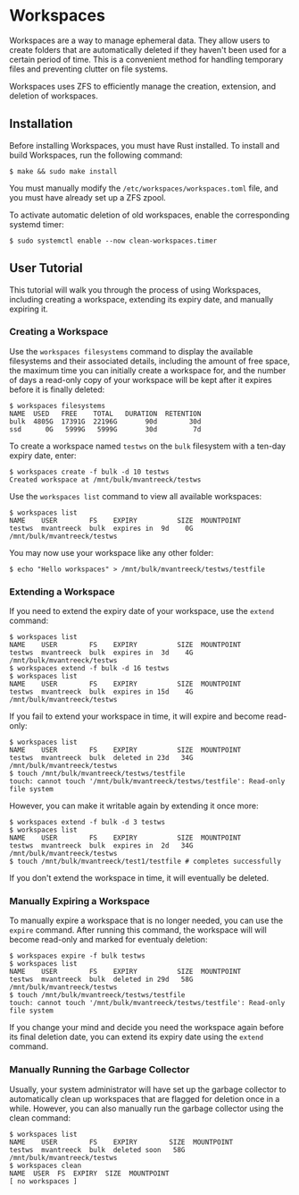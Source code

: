 # Workspaces

Workspaces are a way to manage ephemeral data. They allow users to create
folders that are automatically deleted if they haven't been used for a certain
period of time. This is a convenient method for handling temporary files and
preventing clutter on file systems.

Workspaces uses ZFS to efficiently manage the creation, extension, and deletion
of workspaces.

## Installation

Before installing Workspaces, you must have Rust installed. To install and build
Workspaces, run the following command:
```console
$ make && sudo make install
```
You must manually modify the `/etc/workspaces/workspaces.toml` file, and you
must have already set up a ZFS zpool.

To activate automatic deletion of old workspaces, enable the corresponding
systemd timer:
```console
$ sudo systemctl enable --now clean-workspaces.timer
```

## User Tutorial

This tutorial will walk you through the process of using Workspaces, including
creating a workspace, extending its expiry date, and manually expiring it.

### Creating a Workspace

Use the `workspaces filesystems` command to display the available filesystems
and their associated details, including the amount of free space, the maximum
time you can initially create a workspace for, and the number of days a
read-only copy of your workspace will be kept after it expires before it is
finally deleted:
```console
$ workspaces filesystems
NAME  USED   FREE    TOTAL   DURATION  RETENTION
bulk  4805G  17391G  22196G       90d        30d
ssd      0G   5999G   5999G       30d         7d
```

To create a workspace named `testws` on the `bulk` filesystem with a ten-day
expiry date, enter:
```console
$ workspaces create -f bulk -d 10 testws
Created workspace at /mnt/bulk/mvantreeck/testws
```

Use the `workspaces list` command to view all available workspaces:
```console
$ workspaces list
NAME    USER        FS    EXPIRY          SIZE  MOUNTPOINT
testws  mvantreeck  bulk  expires in  9d    0G  /mnt/bulk/mvantreeck/testws
```

You may now use your workspace like any other folder:
```console
$ echo "Hello workspaces" > /mnt/bulk/mvantreeck/testws/testfile
```

### Extending a Workspace

If you need to extend the expiry date of your workspace, use the `extend`
command:
```console
$ workspaces list
NAME    USER        FS    EXPIRY          SIZE  MOUNTPOINT
testws  mvantreeck  bulk  expires in  3d    4G  /mnt/bulk/mvantreeck/testws
$ workspaces extend -f bulk -d 16 testws
$ workspaces list
NAME    USER        FS    EXPIRY          SIZE  MOUNTPOINT
testws  mvantreeck  bulk  expires in 15d    4G  /mnt/bulk/mvantreeck/testws
```

If you fail to extend your workspace in time, it will expire and become
read-only:
```console
$ workspaces list
NAME    USER        FS    EXPIRY          SIZE  MOUNTPOINT
testws  mvantreeck  bulk  deleted in 23d   34G  /mnt/bulk/mvantreeck/testws
$ touch /mnt/bulk/mvantreeck/testws/testfile
touch: cannot touch '/mnt/bulk/mvantreeck/testws/testfile': Read-only file system
```

However, you can make it writable again by extending it once more:
```console
$ workspaces extend -f bulk -d 3 testws
$ workspaces list
NAME    USER        FS    EXPIRY          SIZE  MOUNTPOINT
testws  mvantreeck  bulk  expires in  2d   34G  /mnt/bulk/mvantreeck/testws
$ touch /mnt/bulk/mvantreeck/test1/testfile	# completes successfully
```

If you don't extend the workspace in time, it will eventually be deleted.

### Manually Expiring a Workspace

To manually expire a workspace that is no longer needed, you can use the
`expire` command. After running this command, the workspace will will become
read-only and marked for eventualy deletion:
```console
$ workspaces expire -f bulk testws
$ workspaces list
NAME    USER        FS    EXPIRY          SIZE  MOUNTPOINT
testws  mvantreeck  bulk  deleted in 29d   58G  /mnt/bulk/mvantreeck/testws
$ touch /mnt/bulk/mvantreeck/testws/testfile
touch: cannot touch '/mnt/bulk/mvantreeck/testws/testfile': Read-only file system
```

If you change your mind and decide you need the workspace again before its final
deletion date, you can extend its expiry date using the `extend` command.

### Manually Running the Garbage Collector

Usually, your system administrator will have set up the garbage collector to
automatically clean up workspaces that are flagged for deletion once in a while.
However, you can also manually run the garbage collector using the clean
command:
```console
$ workspaces list
NAME    USER        FS    EXPIRY        SIZE  MOUNTPOINT
testws  mvantreeck  bulk  deleted soon   58G  /mnt/bulk/mvantreeck/testws
$ workspaces clean
NAME  USER  FS  EXPIRY  SIZE  MOUNTPOINT
[ no workspaces ]
```
